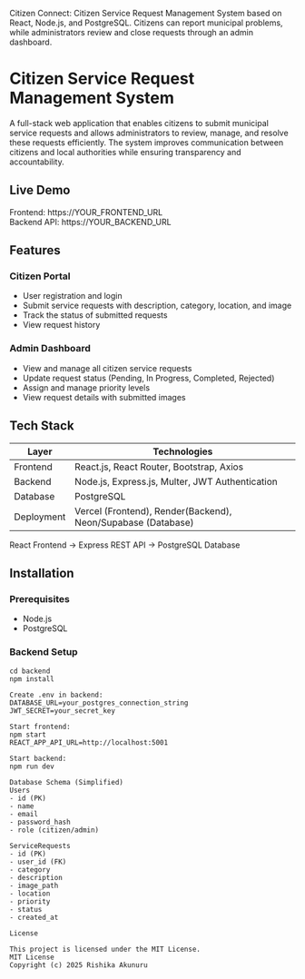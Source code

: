 Citizen Connect:
Citizen Service Request Management System based on React, Node.js, and PostgreSQL. Citizens can report municipal problems, while administrators review and close requests through an admin dashboard. 


# Citizen Service Request Management System

A full-stack web application that enables citizens to submit municipal service requests and allows administrators to review, manage, and resolve these requests efficiently. The system improves communication between citizens and local authorities while ensuring transparency and accountability.

## Live Demo
Frontend: https://YOUR_FRONTEND_URL  
Backend API: https://YOUR_BACKEND_URL

## Features

### Citizen Portal
- User registration and login
- Submit service requests with description, category, location, and image
- Track the status of submitted requests
- View request history

### Admin Dashboard
- View and manage all citizen service requests
- Update request status (Pending, In Progress, Completed, Rejected)
- Assign and manage priority levels
- View request details with submitted images

## Tech Stack

| Layer | Technologies |
|------|--------------|
| Frontend | React.js, React Router, Bootstrap, Axios |
| Backend | Node.js, Express.js, Multer, JWT Authentication |
| Database | PostgreSQL |
| Deployment | Vercel (Frontend), Render(Backend), Neon/Supabase (Database) |

React Frontend → Express REST API → PostgreSQL Database
## Installation

### Prerequisites
- Node.js
- PostgreSQL

### Backend Setup
```bash**
cd backend
npm install

Create .env in backend:
DATABASE_URL=your_postgres_connection_string
JWT_SECRET=your_secret_key

Start frontend:
npm start
REACT_APP_API_URL=http://localhost:5001

Start backend:
npm run dev

Database Schema (Simplified)
Users
- id (PK)
- name
- email
- password_hash
- role (citizen/admin)

ServiceRequests
- id (PK)
- user_id (FK)
- category
- description
- image_path
- location
- priority
- status
- created_at

License

This project is licensed under the MIT License.
MIT License
Copyright (c) 2025 Rishika Akunuru

